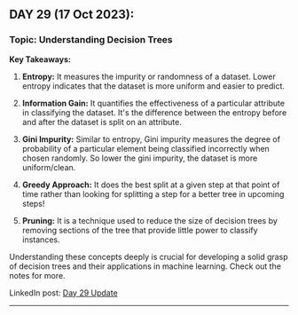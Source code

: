 
## **DAY 29 (17 Oct 2023):**
### Topic: Understanding Decision Trees

**Key Takeaways:**
1. **Entropy:** It measures the impurity or randomness of a dataset. Lower entropy indicates that the dataset is more uniform and easier to predict.

2. **Information Gain:** It quantifies the effectiveness of a particular attribute in classifying the dataset. It's the difference between the entropy before and after the dataset is split on an attribute.

3. **Gini Impurity:** Similar to entropy, Gini impurity measures the degree of probability of a particular element being classified incorrectly when chosen randomly. So lower the gini impurity, the dataset is more uniform/clean.

4. **Greedy Approach:** It does the best split at a given step at that point of time rather than looking for splitting a step for a better tree in upcoming steps!

5. **Pruning:** It is a technique used to reduce the size of decision trees by removing sections of the tree that provide little power to classify instances.

Understanding these concepts deeply is crucial for developing a solid grasp of decision trees and their applications in machine learning. Check out the notes for more.

LinkedIn post: [Day 29 Update](https://www.linkedin.com/feed/update/urn:li:activity:7120331323759579136?utm_source=share&utm_medium=member_desktop)

---